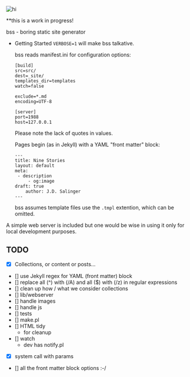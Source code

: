 ![hi](https://en.wikipedia.org/wiki/Hi_(kana)#/media/File:Hiragana_%E3%81%B2_stroke_order_animation.gif)

**this is a work in progress!

bss - boring static site generator

+ Getting Started
	`VERBOSE=1` will make bss talkative.

	bss reads manifest.ini for configuration options:

	```
	[build]
	src=src/
	dest=_site/
	templates_dir=templates
	watch=false

	exclude=*.md
	encoding=UTF-8

	[server]
	port=1988
	host=127.0.0.1

	```
	Please note the lack of quotes in values.

	Pages begin (as in Jekyll) with a YAML "front matter" block:  

	```
	---
	title: Nine Stories
	layout: default 
	meta:
	 - description
         - og:image
	draft: true
        author: J.D. Salinger 
	---
	```
	bss assumes template files use the `.tmpl` extention, which can be omitted.


A simple web server is included but one would be wise in using it only for local development purposes.

## TODO

- [X] Collections, or content or posts...
- [] use Jekyll regex for YAML (front matter) block
- [] replace all (^) with (/A) and all ($) with (/z) in regular expressions
- [] clean up how / what we consider collections
- [] lib/webserver
- [] handle images
- [] handle js
- [] tests
- [] make.pl 
- [] HTML tidy
	- for cleanup
- [] watch
	- dev has notify.pl
- [X] system call with params
- [] all the front matter block options :-/
